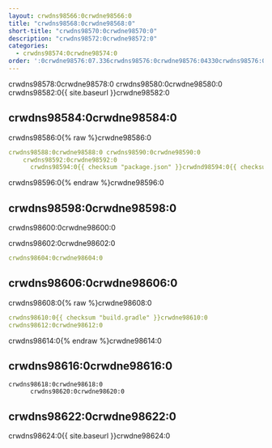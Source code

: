 ```yaml
---
layout: crwdns98566:0crwdne98566:0
title: "crwdns98568:0crwdne98568:0"
short-title: "crwdns98570:0crwdne98570:0"
description: "crwdns98572:0crwdne98572:0"
categories:
  - crwdns98574:0crwdne98574:0
order: ':0crwdne98576:07.336crwdns98576:0crwdne98576:04330crwdns98576:0crwdne98576:0'
---
```

crwdns98578:0crwdne98578:0 crwdns98580:0crwdne98580:0 crwdns98582:0{{ site.baseurl }}crwdne98582:0

## crwdns98584:0crwdne98584:0

crwdns98586:0{% raw %}crwdne98586:0

```yaml
crwdns98588:0crwdne98588:0 crwdns98590:0crwdne98590:0
    crwdns98592:0crwdne98592:0
      crwdns98594:0{{ checksum "package.json" }}crwdnd98594:0{{ checksum "package.json" }}crwdne98594:0
```

crwdns98596:0{% endraw %}crwdne98596:0

## crwdns98598:0crwdne98598:0

crwdns98600:0crwdne98600:0

crwdns98602:0crwdne98602:0

```yaml
crwdns98604:0crwdne98604:0
```

## crwdns98606:0crwdne98606:0

crwdns98608:0{% raw %}crwdne98608:0

```yaml
crwdns98610:0{{ checksum "build.gradle" }}crwdne98610:0
crwdns98612:0crwdne98612:0
```

crwdns98614:0{% endraw %}crwdne98614:0

## crwdns98616:0crwdne98616:0

    crwdns98618:0crwdne98618:0
          crwdns98620:0crwdne98620:0
    
    

## crwdns98622:0crwdne98622:0

crwdns98624:0{{ site.baseurl }}crwdne98624:0
